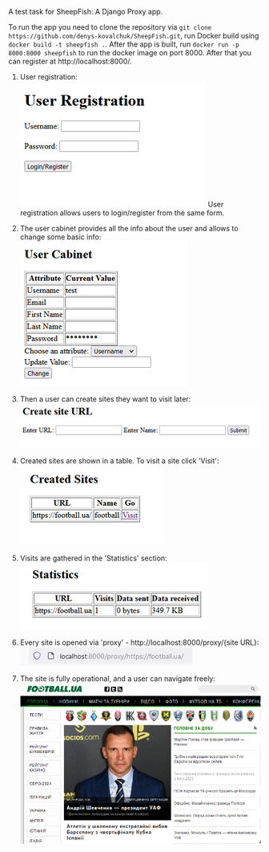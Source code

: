 A test task for SheepFish: A Django Proxy app.

To run the app you need to clone the repository via `git clone https://github.com/denys-kovalchuk/SheepFish.git`, run Docker build using `docker build -t sheepfish .`.
After the app is built, run `docker run -p 8000:8000 sheepfish` to run the docker image on port 8000. After that you can register at http://localhost:8000/. 

1. User registration: 
![Registration](img/1.png)
User registration allows users to login/register from the same form.

2. The user cabinet provides all the info about the user and allows to change some basic info:
![User cabinet](img/2.png)

3. Then a user can create sites they want to visit later:
![Site creation](img/3.png)

4. Created sites are shown in a table. To visit a site click 'Visit':
![Available sites](img/4.png)

5. Visits are gathered in the 'Statistics' section:
![Statistics](img/5.png)

6. Every site is opened via 'proxy' - http://localhost:8000/proxy/{site URL}:
![Address](img/6.png)

7. The site is fully operational, and a user can navigate freely:
![Site](img/7.png)

